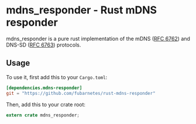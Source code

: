 # mdns_responder - Rust mDNS responder

mdns_responder is a pure rust implementation of the mDNS ([RFC 6762]) and DNS-SD ([RFC 6763]) protocols.

## Usage

To use it, first add this to your `Cargo.toml`:

```toml
[dependencies.mdns-responder]
git = "https://github.com/fubarnetes/rust-mdns-responder"
```

Then, add this to your crate root:

```rust
extern crate mdns_responder;
```

[RFC 6762]: https://tools.ietf.org/html/rfc6762
[RFC 6763]: https://tools.ietf.org/html/rfc6763
